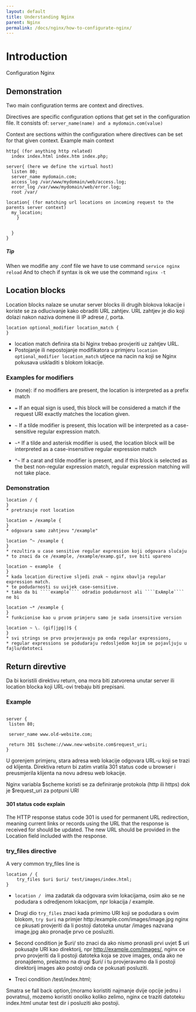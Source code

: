 ```yaml
---
layout: default
title: Understanding Nginx
parent: Nginx
permalink: /docs/nginx/how-to-configurate-nginx/
---
```


# Introduction 

Configuration Nginx

## Demonstration

Two main configuration terms are context and directives.

Directives are specific configuration options that get set in the configuration file.
It consists of:
```server_name(name) and a mydomain.com(value)```

Context are sections within the configuration where directives can be set for that given context.
Example main context

```
http{ (for anything http related)
  index index.html index.htm index.php;

server{ (here we define the virtual host)
  listen 80;
  server_name mydomain.com;
  access_log /var/www/mydomain/web/access.log;
  error_log /var/www/mydomain/web/error.log;
  root /var/

location{ (for matching url locations on incoming request to the parents server context)
  my_location;
    }


  }
}
```
##### Tip
When we modifie any .conf file we have to use command ```service nginx reload```
And to chech if syntax is ok we use the command ```nginx -t```


## Location blocks

Location blocks nalaze se unutar server blocks ili drugih blokova lokacije i koriste se za odlucivanje kako obraditi URL zahtjev.
URL zahtjev je dio koji dolazi nakon naziva domene ili IP adrese /, porta.

````
location optional_modifier location_match {
}
````

* location match definira sta bi Nginx trebao provjeriti uz zahtjev URL.
* Postojanje ili nepostojanje modifikatora u  primjeru ````location optional_modifier location_match```` utjece na nacin na koji se Nginx pokusava uskladiti s blokom lokacije.

### Examples for modifiers

* (none): if no modifiers are present, the location is interpreted as a prefix match

* ````=```` If an equal sign is used, this block will be considered a match if the request URI exactly matches the location given.

* ````~```` If a tilde modifier is present, this location will be interpreted as a case-sensitive regular expression match.

* ````~*```` If a tilde and asterisk modifier is used, the location block will be interpreted as a case-insensitive regular expression match

* ````^~````  If a carat and tilde modifier is present, and if this block is selected as the best non-regular expression match, regular expression matching will not take place.

### Demonstration 

````
location / {
} 
* pretrazuje root location 
````

````
location = /example {
}
* odgovara samo zahtjevu "/example"
````

````
location ^~ /example {
}
* rezultira u case sensitive regular expression koji odgovara slučaju
* to znaci da ce /example, /example/examp.gif, sve biti upareno 
````

````
location ~ example  {
}
* kada location directive sljedi znak ~ nginx obavlja regular expression match.
* te podudarnosti su uvijek case-sensitive.
* tako da bi ````example```` odradio podudarnost ali ````ExAmple```` ne bi
````

````
location ~* /example {
}
* funkcionise kao u prvom primjeru samo je sada insensitive version
````

````
location ~ \. (gif|jpg|)$ {
}
* svi strings se prvo provjeravaju pa onda regular expressions,
* regular expressions se podudaraju redosljedom kojim se pojavljuju u fajlu/datoteci
````

## Return direvtive 

Da bi koristili direktivu return, ona mora biti zatvorena unutar server ili location blocka koji URL-ovi trebaju biti prepisani.

### Example

````

server {
 listen 80;
 
 server_name www.old-website.com;
 
 return 301 $scheme://www.new-website.com$request_uri;
}
````

U gorenjem primjeru, stara adresa web lokacije odgovara URL-u koji se trazi od klijenta.
Direktiva return bi zatim vratila 301 status code u browser i preusmjerila klijenta na novu adresu web lokacije.

Nginx variabla $scheme koristi se za definiranje protokola (http ili https) dok je $request_uri za potpuni URI


#### 301 status code explain

The HTTP response status code 301 is used for permanent URL redirection, meaning current links or records using the URL that the response is received for should be updated. 
The new URL should be provided in the Location field included with the response. 

### try_files directive

A very common try_files line is 

````
location / {
    try_files $uri $uri/ test/images/index.html;
}
````

* ````location / ```` ima zadatak da odgovara svim lokacijama, osim ako se ne podudara s odredjenom lokacijom, npr lokacija / example.

* Drugi dio ````try_files```` znaci kada primimo URI koji se podudara s ovim blokom, ````try $uri```` na primjer http:/example.com/images/image.jpg nginx ce pkusati provjeriti da li postoji datoteka unutar /images nazvana image.jpg ako pronadje prvo ce posluziti.

* Second condition je $uri/ sto znaci da ako nismo pronasli prvi uvjet $ uri pokusajte URI kao direktorij, npr http://example.com/images/, nginx ce prvo provjeriti da li postoji datoteka koja se zove images, onda ako ne pronajdemo, prelazmo na drugi $uri/ i tu provjeravamo da li postoji direktorij images ako postoji onda ce pokusati posluziti.

* Treci condition /test/index.html;
 
Smatra se fall back option,(moramo koristiti najmanje dvije opcije jednu i povratnu), mozemo koristiti onoliko koliko zelimo, nginx ce traziti datoteku index.html unutar test dir i posluziti ako postoji.
